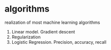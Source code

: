 # algorithms
realization of most machine learning algorithms


1. Linear model. Gradient descent
2. Regularization
3. Logistic Regression. Precision, accuracy, recall